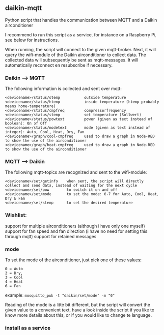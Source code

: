 ## daikin-mqtt
Python script that handles the communication between MQTT and a Daikin airconditioner

I recommend to run this script as a service, for instance on a Raspberry Pi, see below for instructions.

When running, the script will connect to the given mqtt-broker. Next, it will query the wifi-module of the Daikin airconditioner to collect data. The collected data will subsequently be sent as mqtt-messages. It will automatically reconnect en resubscribe if necessary.

### Daikin --> MQTT
The following information is collected and sent over mqtt:
```
<devicename>/status/otemp           outside temperature
<devicename>/status/htemp           inside temperature (htemp probably means home-temperature)
<devicename>/status/cmpfreq         compressorfrequency
<devicename>/status/stemp           set temperature (Sollwert)
<devicename>/status/powtext         power (given as text instead of boolean): On of Off
<devicename>/status/modetext        mode (given as text instead of integer): Auto, Cool, Heat, Dry, Fan
<devicename>/graph/cool-cmpfreq		used to draw a graph in Node-RED to show the use of the airconditioner
<devicename>/graph/heat-cmpfreq		used to draw a graph in Node-RED to show the use of the airconditioner
```

### MQTT --> Daikin
The following mqtt-topics are recognized and sent to the wifi-module:
```
<devicename>/set/getinfo    when sent, the script will directly collect and send data, instead of waiting for the next cycle
<devicename>/set/pow        to switch it on and off
<devicename>/set/mode       to set the mode: 0-7 for Auto, Cool, Heat, Dry & Fan
<devicename>/set/stemp      to set the desired temperature
```

### Wishlist:
support for multiple airconditioners (although i have only one myself) 
support for fan speed and fan direction (i have no need for setting this through mqtt)
support for retained messages

### mode

To set the mode of the airconditioner, just pick one of these values:
```
0 = Auto
2 = Dry, 
3 = Cool
4 = Heat
6 = Fan
```
example: `mosquitto_pub -t "daikin/set/mode" -m "0"`

Reading of the mode is a litte bit different, but the script will convert the given value to a convenient text, have a look inside the script if you like to know more details about this, or if you would like to change te language.

### install as a service

